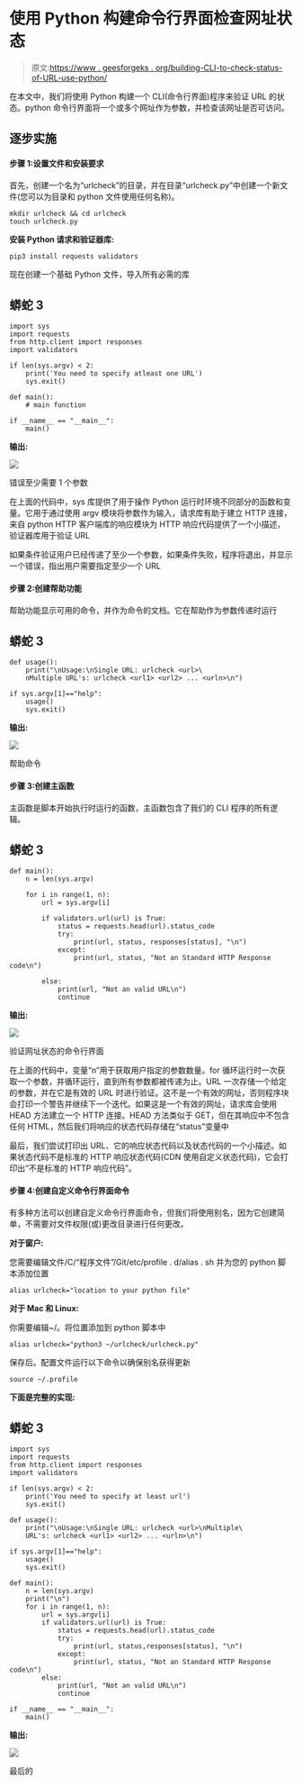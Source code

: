 # 使用 Python 构建命令行界面检查网址状态

> 原文:[https://www . geesforgeks . org/building-CLI-to-check-status-of-URL-use-python/](https://www.geeksforgeeks.org/building-cli-to-check-status-of-url-using-python/)

在本文中，我们将使用 Python 构建一个 CLI(命令行界面)程序来验证 URL 的状态。python 命令行界面将一个或多个网址作为参数，并检查该网址是否可访问。

## 逐步实施

#### 步骤 1:设置文件和安装要求

首先，创建一个名为“urlcheck”的目录，并在目录“urlcheck.py”中创建一个新文件(您可以为目录和 python 文件使用任何名称)。

```
mkdir urlcheck && cd urlcheck
touch urlcheck.py
```

**安装 Python 请求和验证器库:**

```
pip3 install requests validators
```

现在创建一个基础 Python 文件，导入所有必需的库

## 蟒蛇 3

```
import sys
import requests
from http.client import responses
import validators

if len(sys.argv) < 2:
    print('You need to specify atleast one URL')
    sys.exit()

def main():
    # main function

if __name__ == "__main__":
    main()
```

**输出:**

![](img/a2c3ee65f55b8dbec56e78834572195a.png)

错误至少需要 1 个参数

在上面的代码中，sys 库提供了用于操作 Python 运行时环境不同部分的函数和变量。它用于通过使用 argv 模块将参数作为输入，请求库有助于建立 HTTP 连接，来自 python HTTP 客户端库的响应模块为 HTTP 响应代码提供了一个小描述，验证器库用于验证 URL

如果条件验证用户已经传递了至少一个参数，如果条件失败，程序将退出，并显示一个错误，指出用户需要指定至少一个 URL

#### 步骤 2:创建帮助功能

帮助功能显示可用的命令，并作为命令的文档。它在帮助作为参数传递时运行

## 蟒蛇 3

```
def usage():
    print("\nUsage:\nSingle URL: urlcheck <url>\
    nMultiple URL's: urlcheck <url1> <url2> ... <urln>\n")

if sys.argv[1]=="help":
    usage()
    sys.exit()
```

**输出:**

![](img/fcc939bb2677be675d692ea6aea4768e.png)

帮助命令

#### 步骤 3:创建主函数

主函数是脚本开始执行时运行的函数，主函数包含了我们的 CLI 程序的所有逻辑。

## 蟒蛇 3

```
def main():
    n = len(sys.argv)

    for i in range(1, n):
        url = sys.argv[i]

        if validators.url(url) is True:
            status = requests.head(url).status_code
            try:
                print(url, status, responses[status], "\n")
            except:
                print(url, status, "Not an Standard HTTP Response code\n")

        else:
            print(url, "Not an valid URL\n")
            continue
```

**输出:**

![](img/079deb08e5b745e058783e16863696dd.png)

验证网址状态的命令行界面

在上面的代码中，变量“n”用于获取用户指定的参数数量。for 循环运行时一次获取一个参数，并循环运行，直到所有参数都被传递为止。URL 一次存储一个给定的参数，并在它是有效的 URL 时进行验证。这不是一个有效的网址，否则程序块会打印一个警告并继续下一个迭代。如果这是一个有效的网址，请求库会使用 HEAD 方法建立一个 HTTP 连接。HEAD 方法类似于 GET，但在其响应中不包含任何 HTML，然后我们将响应的状态代码存储在“status”变量中

最后，我们尝试打印出 URL、它的响应状态代码以及状态代码的一个小描述。如果状态代码不是标准的 HTTP 响应状态代码(CDN 使用自定义状态代码)，它会打印出“不是标准的 HTTP 响应代码”。

#### 步骤 4:创建自定义命令行界面命令

有多种方法可以创建自定义命令行界面命令，但我们将使用别名，因为它创建简单，不需要对文件权限(或)更改目录进行任何更改。

**对于窗户:**

您需要编辑文件/C/“程序文件”/Git/etc/profile . d/alias . sh 并为您的 python 脚本添加位置

```
alias urlcheck="location to your python file"
```

**对于 Mac 和 Linux:**

你需要编辑~/。将位置添加到 python 脚本中

```
alias urlcheck="python3 ~/urlcheck/urlcheck.py"
```

保存后。配置文件运行以下命令以确保别名获得更新

```
source ~/.profile
```

**下面是完整的实现:**

## 蟒蛇 3

```
import sys
import requests
from http.client import responses
import validators

if len(sys.argv) < 2:
    print('You need to specify at least url')
    sys.exit()

def usage():
    print("\nUsage:\nSingle URL: urlcheck <url>\nMultiple\
    URL's: urlcheck <url1> <url2> ... <urln>\n")

if sys.argv[1]=="help":
    usage()
    sys.exit()

def main():
    n = len(sys.argv)
    print("\n")
    for i in range(1, n):
        url = sys.argv[i]
        if validators.url(url) is True:
            status = requests.head(url).status_code
            try:
                print(url, status,responses[status], "\n")
            except:
                print(url, status, "Not an Standard HTTP Response code\n")
        else:
            print(url, "Not an valid URL\n")
            continue

if __name__ == "__main__":
    main()
```

**输出:**

![](img/1bb90980fbd7f0f86cbc65de3352115d.png)

最后的